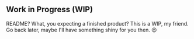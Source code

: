 ## Work in Progress (WIP)

README? What, you expecting a finished product? This is a WIP, my friend. Go back later, maybe I'll have something shiny for you then. 😉